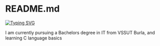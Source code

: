 # README.md
[![Typing SVG](https://readme-typing-svg.demolab.com/?lines=Hi+Everyone;Shreeti+Mohapatra+here)](https://git.io/typing-svgg)

I am currently pursuing a Bachelors degree in IT from VSSUT Burla, and learning C language basics 
